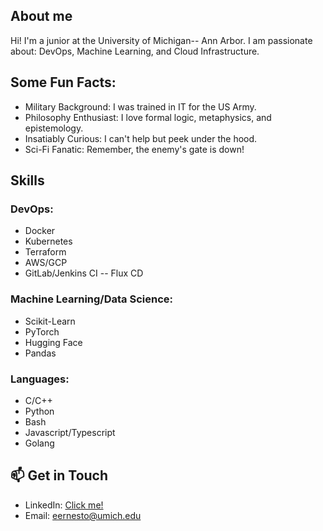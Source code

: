 ## About me
Hi! I'm a junior at the University of Michigan-- Ann Arbor. I am passionate about: DevOps, Machine Learning, and Cloud Infrastructure.


## Some Fun Facts:
- Military Background: I was trained in IT for the US Army.
- Philosophy Enthusiast: I love formal logic, metaphysics, and epistemology.
- Insatiably Curious: I can't help but peek under the hood.
- Sci-Fi Fanatic: Remember, the enemy's gate is down!

## Skills

### DevOps:

- Docker
- Kubernetes
- Terraform
- AWS/GCP
- GitLab/Jenkins CI -- Flux CD

### Machine Learning/Data Science:

- Scikit-Learn
- PyTorch
- Hugging Face
- Pandas

### Languages:
- C/C++
- Python
- Bash
- Javascript/Typescript
- Golang

## 📫 Get in Touch

- LinkedIn: [Click me!](https://www.linkedin.com/in/ernesto-enriquez/)
- Email: [eernesto@umich.edu](mailto:eernesto@umich.edu)
